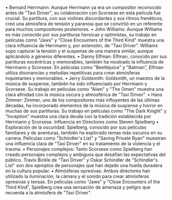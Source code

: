 •	Bernard Herrmann: Aunque Herrmann ya era un compositor reconocido antes de "Taxi Driver", su colaboración con Scorsese en esta película fue crucial. Su partitura, con sus violines discordantes y sus ritmos frenéticos, creó una atmósfera de tensión y paranoia que se convirtió en un referente para muchos compositores posteriores.
•	John Williams: Aunque Williams es más conocido por sus partituras heroicas y optimistas, su trabajo en películas como "Jaws" y "Close Encounters of the Third Kind" muestra una clara influencia de Herrmann y, por extensión, de "Taxi Driver". Williams supo capturar la tensión y el suspense de una manera similar, aunque aplicándolo a géneros diferentes.
•	Danny Elfman: Elfman, conocido por sus partituras excéntricas y memorables, también ha mostrado la influencia de Herrmann y Scorsese. En películas como "Beetlejuice" y "Batman", Elfman utiliza disonancias y melodías repetitivas para crear atmósferas inquietantes y memorables.
•	Jerry Goldsmith: Goldsmith, un maestro de la música de suspense, también ha sido influenciado por Herrmann y Scorsese. Su trabajo en películas como "Alien" y "The Omen" muestra una clara afinidad con la música oscura y atmosférica de "Taxi Driver".
•	Hans Zimmer: Zimmer, uno de los compositores más influyentes de las últimas décadas, ha incorporado elementos de la música de suspense y horror en muchas de sus partituras. Su trabajo en películas como "The Dark Knight" y "Inception" muestra una clara deuda con la tradición establecida por Herrmann y Scorsese.
Influencia en Directores como Steven Spielberg
•	Exploración de la oscuridad: Spielberg, conocido por sus películas familiares y de aventuras, también ha explorado temas más oscuros en su carrera. Películas como "Schindler's List" y "Saving Private Ryan" muestran una influencia clara de "Taxi Driver" en su tratamiento de la violencia y el trauma.
•	Personajes complejos: Tanto Scorsese como Spielberg han creado personajes complejos y ambiguos que desafían las expectativas del público. Travis Bickle de "Taxi Driver" y Oskar Schindler de "Schindler's List" son dos ejemplos de personajes que han dejado una huella duradera en la cultura popular.
•	Atmósferas opresivas: Ambos directores han utilizado la iluminación, la cámara y el sonido para crear atmósferas opresivas y tensas. En películas como "Jaws" y "Close Encounters of the Third Kind", Spielberg crea una sensación de amenaza y peligro que recuerda a la atmósfera de "Taxi Driver".
